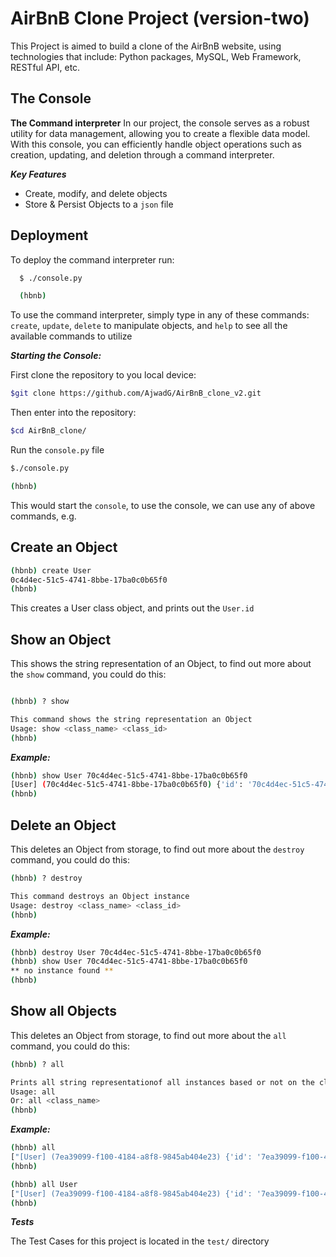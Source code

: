 # AirBnB Clone Project (version-two)

This Project is aimed to build a clone of the AirBnB website, using technologies that include: Python packages, MySQL, Web Framework, RESTful API, etc.

## The Console

**The Command interpreter**
In our project, the console serves as a robust utility for data management, allowing you to create a flexible data model. With this console, you can efficiently handle object operations such as creation, updating, and deletion through a command interpreter.

_**Key Features**_

- Create, modify, and delete objects
- Store & Persist Objects to a ```json``` file

## Deployment

To deploy the command interpreter run:

```bash
  $ ./console.py

  (hbnb) 
```

To use the command interpreter, simply type in any of these commands: ```create```, ```update```, ```delete``` to manipulate objects, and ```help``` to see all the available commands to utilize  

***Starting the Console:***

First clone the repository to you local device:

```bash
$git clone https://github.com/AjwadG/AirBnB_clone_v2.git

```

Then enter into the repository:

```bash
$cd AirBnB_clone/
```

Run the `console.py` file

```bash
$./console.py
```

```bash
(hbnb) 
```

This would start the `console`, to use the console, we can use any of above commands, e.g.

## Create an Object

```bash
(hbnb) create User
0c4d4ec-51c5-4741-8bbe-17ba0c0b65f0
(hbnb)
```

This creates a User class object, and prints out the `User.id`

## Show an Object

This shows the string representation of an Object, to find out more about the `show` command, you could do this:

```bash

(hbnb) ? show
```

```bash
This command shows the string representation an Object
Usage: show <class_name> <class_id>
(hbnb) 
```

***Example:***

```bash
(hbnb) show User 70c4d4ec-51c5-4741-8bbe-17ba0c0b65f0
[User] (70c4d4ec-51c5-4741-8bbe-17ba0c0b65f0) {'id': '70c4d4ec-51c5-4741-8bbe-17ba0c0b65f0', 'created_at': datetime.datetime(2023, 12, 9, 14, 26, 45, 351538), 'updated_at': datetime.datetime(2023, 12, 9, 14, 26, 45, 351564)}
(hbnb) 
```

## Delete an Object

This deletes an Object from storage, to find out more about the `destroy` command, you could do this:

```bash
(hbnb) ? destroy
```

```bash
This command destroys an Object instance
Usage: destroy <class_name> <class_id>
(hbnb) 
```

***Example:***

```bash
(hbnb) destroy User 70c4d4ec-51c5-4741-8bbe-17ba0c0b65f0
(hbnb) show User 70c4d4ec-51c5-4741-8bbe-17ba0c0b65f0
** no instance found **
(hbnb) 
```

## Show all Objects

This deletes an Object from storage, to find out more about the `all` command, you could do this:

```bash
(hbnb) ? all
```

```bash
Prints all string representationof all instances based or not on the class name
Usage: all
Or: all <class_name>
(hbnb) 
```

***Example:***

```bash
(hbnb) all
["[User] (7ea39099-f100-4184-a8f8-9845ab404e23) {'id': '7ea39099-f100-4184-a8f8-9845ab404e23', 'created_at': datetime.datetime(2023, 12, 9, 14, 20, 47, 922505), 'updated_at': datetime.datetime(2023, 12, 9, 14, 20, 47, 923630)}", "[User] (70c4d4ec-51c5-4741-8bbe-17ba0c0b65f0) {'id': '70c4d4ec-51c5-4741-8bbe-17ba0c0b65f0', 'created_at': datetime.datetime(2023, 12, 9, 14, 26, 45, 351538), 'updated_at': datetime.datetime(2023, 12, 9, 14, 26, 45, 351564)}", '[User] (a16542dc-f32a-4110-b22b-8fabdf05ef63) {'id': 'a16542dc-f32a-4110-b22b-8fabdf05ef63', 'created_at': datetime.datetime(2023, 12, 9, 19, 46, 59, 930302), 'updated_at': datetime.datetime(2023, 12, 9, 19, 46, 59, 931388), 'first_name': "Betty"}']
(hbnb) 
```

```bash
(hbnb) all User
["[User] (7ea39099-f100-4184-a8f8-9845ab404e23) {'id': '7ea39099-f100-4184-a8f8-9845ab404e23', 'created_at': datetime.datetime(2023, 12, 9, 14, 20, 47, 922505), 'updated_at': datetime.datetime(2023, 12, 9, 14, 20, 47, 923630)}", "[User] (70c4d4ec-51c5-4741-8bbe-17ba0c0b65f0) {'id': '70c4d4ec-51c5-4741-8bbe-17ba0c0b65f0', 'created_at': datetime.datetime(2023, 12, 9, 14, 26, 45, 351538), 'updated_at': datetime.datetime(2023, 12, 9, 14, 26, 45, 351564)}", '[User] (a16542dc-f32a-4110-b22b-8fabdf05ef63) {'id': 'a16542dc-f32a-4110-b22b-8fabdf05ef63', 'created_at': datetime.datetime(2023, 12, 9, 19, 46, 59, 930302), 'updated_at': datetime.datetime(2023, 12, 9, 19, 46, 59, 931388), 'first_name': "Betty"}']
(hbnb) 
```

***Tests***

The Test Cases for this project is located in the `test/` directory

